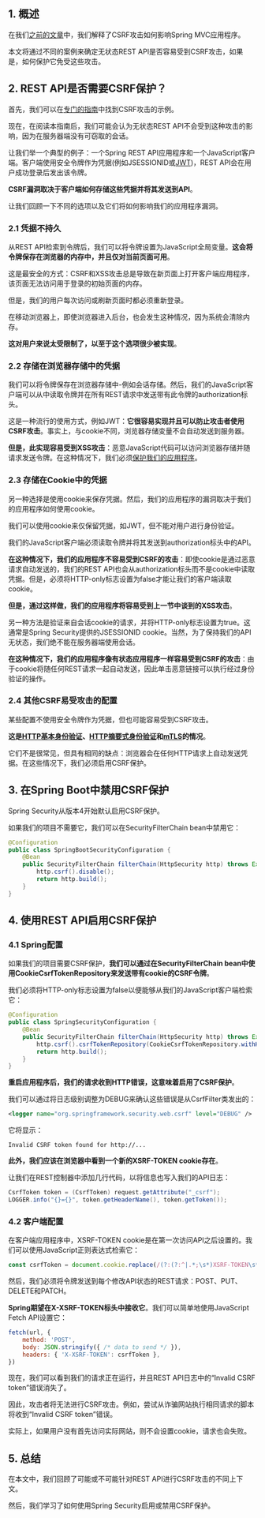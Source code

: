 ## 1. 概述

在我们[之前的文章](https://www.baeldung.com/csrf-thymeleaf-with-spring-security)中，我们解释了CSRF攻击如何影响Spring MVC应用程序。

本文将通过不同的案例来确定无状态REST API是否容易受到CSRF攻击，如果是，如何保护它免受这些攻击。

## 2. REST API是否需要CSRF保护？

首先，我们可以在[专门的指南](https://www.baeldung.com/spring-security-csrf#example)中找到CSRF攻击的示例。

现在，在阅读本指南后，我们可能会认为无状态REST API不会受到这种攻击的影响，因为在服务器端没有可窃取的会话。

让我们举一个典型的例子：一个Spring REST API应用程序和一个JavaScript客户端。客户端使用安全令牌作为凭据(例如JSESSIONID或[JWT](https://en.wikipedia.org/wiki/JSON_Web_Token))，REST API会在用户成功登录后发出该令牌。

**CSRF漏洞取决于客户端如何存储这些凭据并将其发送到API**。

让我们回顾一下不同的选项以及它们将如何影响我们的应用程序漏洞。

### 2.1 凭据不持久

从REST API检索到令牌后，我们可以将令牌设置为JavaScript全局变量。**这会将令牌保存在浏览器的内存中，并且仅对当前页面可用**。

这是最安全的方式：CSRF和XSS攻击总是导致在新页面上打开客户端应用程序，该页面无法访问用于登录的初始页面的内存。

但是，我们的用户每次访问或刷新页面时都必须重新登录。

在移动浏览器上，即使浏览器进入后台，也会发生这种情况，因为系统会清除内存。

**这对用户来说太受限制了，以至于这个选项很少被实现**。

### 2.2 存储在浏览器存储中的凭据

我们可以将令牌保存在浏览器存储中-例如会话存储。然后，我们的JavaScript客户端可以从中读取令牌并在所有REST请求中发送带有此令牌的authorization标头。

这是一种流行的使用方式，例如JWT：**它很容易实现并且可以防止攻击者使用CSRF攻击**。事实上，与cookie不同，浏览器存储变量不会自动发送到服务器。

**但是，此实现容易受到XSS攻击**：恶意JavaScript代码可以访问浏览器存储并随请求发送令牌。在这种情况下，我们必须[保护我们的应用程序](https://www.baeldung.com/spring-prevent-xss)。

### 2.3 存储在Cookie中的凭据

另一种选择是使用cookie来保存凭据。然后，我们的应用程序的漏洞取决于我们的应用程序如何使用cookie。

我们可以使用cookie来仅保留凭据，如JWT，但不能对用户进行身份验证。

我们的JavaScript客户端必须读取令牌并将其发送到authorization标头中的API。

**在这种情况下，我们的应用程序不容易受到CSRF的攻击**：即使cookie是通过恶意请求自动发送的，我们的REST API也会从authorization标头而不是cookie中读取凭据。但是，必须将HTTP-only标志设置为false才能让我们的客户端读取cookie。

**但是，通过这样做，我们的应用程序将容易受到上一节中谈到的XSS攻击**。

另一种方法是验证来自会话cookie的请求，并将HTTP-only标志设置为true。这通常是Spring Security提供的JSESSIONID cookie。当然，为了保持我们的API无状态，我们绝不能在服务器端使用会话。

**在这种情况下，我们的应用程序像有状态应用程序一样容易受到CSRF的攻击**：由于cookie将随任何REST请求一起自动发送，因此单击恶意链接可以执行经过身份验证的操作。

### 2.4 其他CSRF易受攻击的配置

某些配置不使用安全令牌作为凭据，但也可能容易受到CSRF攻击。

**这是[HTTP基本身份验证](https://en.wikipedia.org/wiki/Basic_access_authentication)、[HTTP摘要式身份验证](https://en.wikipedia.org/wiki/Digest_access_authentication)和[mTLS](https://en.wikipedia.org/wiki/Mutual_authentication)的情况**。

它们不是很常见，但具有相同的缺点：浏览器会在任何HTTP请求上自动发送凭据。在这些情况下，我们必须启用CSRF保护。

## 3. 在Spring Boot中禁用CSRF保护

Spring Security从版本4开始默认启用CSRF保护。

如果我们的项目不需要它，我们可以在SecurityFilterChain bean中禁用它：

```java
@Configuration
public class SpringBootSecurityConfiguration {
    @Bean
    public SecurityFilterChain filterChain(HttpSecurity http) throws Exception {
        http.csrf().disable();
        return http.build();
    }
}
```

## 4. 使用REST API启用CSRF保护

### 4.1 Spring配置

如果我们的项目需要CSRF保护，**我们可以通过在SecurityFilterChain bean中使用CookieCsrfTokenRepository来发送带有cookie的CSRF令牌**。

我们必须将HTTP-only标志设置为false以便能够从我们的JavaScript客户端检索它：

```java
@Configuration
public class SpringSecurityConfiguration {
    @Bean
    public SecurityFilterChain filterChain(HttpSecurity http) throws Exception {
        http.csrf().csrfTokenRepository(CookieCsrfTokenRepository.withHttpOnlyFalse());
        return http.build();
    }
}
```

**重启应用程序后，我们的请求收到HTTP错误，这意味着启用了CSRF保护**。

我们可以通过将日志级别调整为DEBUG来确认这些错误是从CsrfFilter类发出的：

```xml
<logger name="org.springframework.security.web.csrf" level="DEBUG" />
```

它将显示：

```shell
Invalid CSRF token found for http://...
```

**此外，我们应该在浏览器中看到一个新的XSRF-TOKEN cookie存在**。

让我们在REST控制器中添加几行代码，以将信息也写入我们的API日志：

```java
CsrfToken token = (CsrfToken) request.getAttribute("_csrf");
LOGGER.info("{}={}", token.getHeaderName(), token.getToken());
```

### 4.2 客户端配置

在客户端应用程序中，XSRF-TOKEN cookie是在第一次访问API之后设置的。我们可以使用JavaScript正则表达式检索它：

```javascript
const csrfToken = document.cookie.replace(/(?:(?:^|.*;\s*)XSRF-TOKEN\s*\=\s*([^;]*).*$)|^.*$/, '$1');
```

然后，我们必须将令牌发送到每个修改API状态的REST请求：POST、PUT、DELETE和PATCH。

**Spring期望在X-XSRF-TOKEN标头中接收它**。我们可以简单地使用JavaScript Fetch API设置它：

```javascript
fetch(url, {
    method: 'POST',
    body: JSON.stringify({ /* data to send */ }),
    headers: { 'X-XSRF-TOKEN': csrfToken },
})
```

现在，我们可以看到我们的请求正在运行，并且REST API日志中的“Invalid CSRF token”错误消失了。

因此，攻击者将无法进行CSRF攻击。例如，尝试从诈骗网站执行相同请求的脚本将收到“Invalid CSRF token”错误。

实际上，如果用户没有首先访问实际网站，则不会设置cookie，请求也会失败。

## 5. 总结

在本文中，我们回顾了可能或不可能针对REST API进行CSRF攻击的不同上下文。

然后，我们学习了如何使用Spring Security启用或禁用CSRF保护。